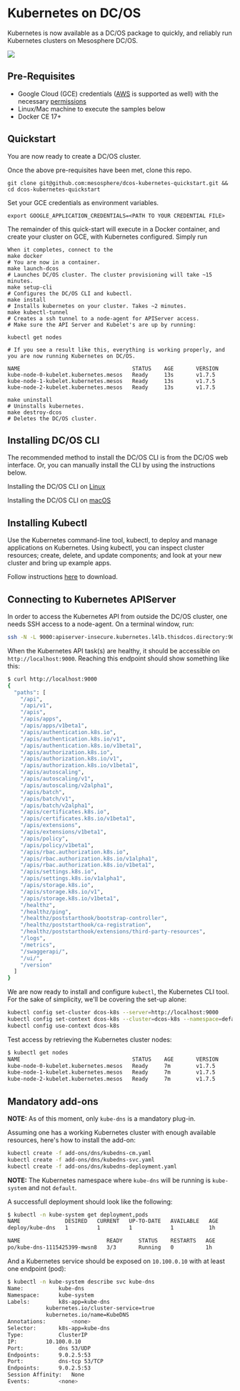 # Kubernetes on DC/OS

Kubernetes is now available as a DC/OS package to quickly, and reliably run Kubernetes clusters on Mesosphere DC/OS.

![](assets/ui-install.gif)


## Pre-Requisites

* Google Cloud (GCE) credentials ([AWS](docs/aws.md) is supported as well) with the necessary [permissions](docs/gce_permissions.md)
* Linux/Mac machine to execute the samples below
* Docker CE 17+

## Quickstart

You are now ready to create a DC/OS cluster.

Once the above pre-requisites have been met, clone this repo.

```
git clone git@github.com:mesosphere/dcos-kubernetes-quickstart.git && cd dcos-kubernetes-quickstart
```

Set your GCE credentials as environment variables.  

```
export GOOGLE_APPLICATION_CREDENTIALS=<PATH TO YOUR CREDENTIAL FILE>
```

The remainder of this quick-start will execute in a Docker container, and create your cluster on GCE, with Kubernetes configured.  Simply run

```
When it completes, connect to the 
make docker
# You are now in a container.
make launch-dcos 
# Launches DC/OS cluster. The cluster provisioning will take ~15 minutes.  
make setup-cli 
# Configures the DC/OS CLI and kubectl.
make install 
# Installs kubernetes on your cluster. Takes ~2 minutes.
make kubectl-tunnel 
# Creates a ssh tunnel to a node-agent for APIServer access.
# Make sure the API Server and Kubelet's are up by running:

kubectl get nodes

# If you see a result like this, everything is working properly, and you are now running Kubernetes on DC/OS.

NAME                                   STATUS    AGE       VERSION
kube-node-0-kubelet.kubernetes.mesos   Ready     13s       v1.7.5 
kube-node-1-kubelet.kubernetes.mesos   Ready     13s       v1.7.5 
kube-node-2-kubelet.kubernetes.mesos   Ready     13s       v1.7.5 

make uninstall 
# Uninstalls kubernetes.
make destroy-dcos 
# Deletes the DC/OS cluster.
```

## Installing DC/OS CLI

The recommended method to install the DC/OS CLI is from the DC/OS web interface. Or, you can manually install the CLI by using the instructions below.

Installing the DC/OS CLI on [Linux](https://dcos.io/docs/1.10/cli/install/#linux)

Installing the DC/OS CLI on [macOS](https://dcos.io/docs/1.10/cli/install/#osx)


## Installing Kubectl

Use the Kubernetes command-line tool, kubectl, to deploy and manage applications on Kubernetes. Using kubectl, you can inspect cluster resources; create, delete, and update components; and look at your new cluster and bring up example apps.

Follow instructions [here](https://kubernetes.io/docs/tasks/tools/install-kubectl/) to download.

## Connecting to Kubernetes APIServer

In order to access the Kubernetes API from outside the DC/OS cluster, one needs SSH access to a node-agent.
On a terminal window, run:
```bash
ssh -N -L 9000:apiserver-insecure.kubernetes.l4lb.thisdcos.directory:9000 <USER>@<HOST>
```

When the Kubernetes API task(s) are healthy, it should be accessible on `http://localhost:9000`. Reaching this endpoint should show something like this:
```bash
$ curl http://localhost:9000
{
  "paths": [
    "/api",
    "/api/v1",
    "/apis",
    "/apis/apps",
    "/apis/apps/v1beta1",
    "/apis/authentication.k8s.io",
    "/apis/authentication.k8s.io/v1",
    "/apis/authentication.k8s.io/v1beta1",
    "/apis/authorization.k8s.io",
    "/apis/authorization.k8s.io/v1",
    "/apis/authorization.k8s.io/v1beta1",
    "/apis/autoscaling",
    "/apis/autoscaling/v1",
    "/apis/autoscaling/v2alpha1",
    "/apis/batch",
    "/apis/batch/v1",
    "/apis/batch/v2alpha1",
    "/apis/certificates.k8s.io",
    "/apis/certificates.k8s.io/v1beta1",
    "/apis/extensions",
    "/apis/extensions/v1beta1",
    "/apis/policy",
    "/apis/policy/v1beta1",
    "/apis/rbac.authorization.k8s.io",
    "/apis/rbac.authorization.k8s.io/v1alpha1",
    "/apis/rbac.authorization.k8s.io/v1beta1",
    "/apis/settings.k8s.io",
    "/apis/settings.k8s.io/v1alpha1",
    "/apis/storage.k8s.io",
    "/apis/storage.k8s.io/v1",
    "/apis/storage.k8s.io/v1beta1",
    "/healthz",
    "/healthz/ping",
    "/healthz/poststarthook/bootstrap-controller",
    "/healthz/poststarthook/ca-registration",
    "/healthz/poststarthook/extensions/third-party-resources",
    "/logs",
    "/metrics",
    "/swaggerapi/",
    "/ui/",
    "/version"
  ]
}
```

We are now ready to install and configure `kubectl`, the Kubernetes CLI tool. For the sake of simplicity, we'll be covering the set-up alone:
```bash
kubectl config set-cluster dcos-k8s --server=http://localhost:9000
kubectl config set-context dcos-k8s --cluster=dcos-k8s --namespace=default
kubectl config use-context dcos-k8s
```

Test access by retrieving the Kubernetes cluster nodes:
```bash
$ kubectl get nodes
NAME                                   STATUS    AGE       VERSION       
kube-node-0-kubelet.kubernetes.mesos   Ready     7m        v1.7.5        
kube-node-1-kubelet.kubernetes.mesos   Ready     7m        v1.7.5        
kube-node-2-kubelet.kubernetes.mesos   Ready     7m        v1.7.5        
```

## Mandatory add-ons

**NOTE:** As of this moment, only `kube-dns` is a mandatory plug-in.

Assuming one has a working Kubernetes cluster with enough available resources, here's how to install the add-on:
```bash
kubectl create -f add-ons/dns/kubedns-cm.yaml
kubectl create -f add-ons/dns/kubedns-svc.yaml
kubectl create -f add-ons/dns/kubedns-deployment.yaml
```

**NOTE:** The Kubernetes namespace where `kube-dns` will be running is `kube-system` and not `default`.

A successfull deployment should look like the following:
```bash
$ kubectl -n kube-system get deployment,pods
NAME              DESIRED   CURRENT   UP-TO-DATE   AVAILABLE   AGE
deploy/kube-dns   1         1         1            1           1h

NAME                           READY     STATUS    RESTARTS   AGE
po/kube-dns-1115425399-mwsn8   3/3       Running   0          1h
```

And a Kubernetes service should be exposed on `10.100.0.10` with at least one endpoint (pod):
```bash
$ kubectl -n kube-system describe svc kube-dns
Name:			kube-dns
Namespace:		kube-system
Labels:			k8s-app=kube-dns
			kubernetes.io/cluster-service=true
			kubernetes.io/name=KubeDNS
Annotations:		<none>
Selector:		k8s-app=kube-dns
Type:			ClusterIP
IP:			10.100.0.10
Port:			dns	53/UDP
Endpoints:		9.0.2.5:53
Port:			dns-tcp	53/TCP
Endpoints:		9.0.2.5:53
Session Affinity:	None
Events:			<none>
```
